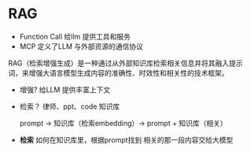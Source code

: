 # RAG 

- Function Call 给llm 提供工具和服务
- MCP 定义了LLM 与外部资源的通信协议

RAG（检索增强生成）是一种通过从外部知识库检索相关信息并将其融入提示词，来增强大语言模型生成内容的准确性、时效性和相关性的技术框架。

- 增强?
    给LLM 提供丰富上下文 
- 检索？
    律师、ppt、code 知识库 

    prompt -> 知识库（检索embedding）-> prompt + 知识库（相关） 


- **检索**
    如何在知识库里，根据prompt找到 相关的那一段内容交给大模型
